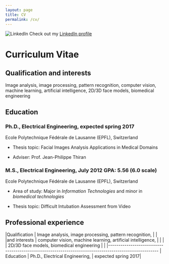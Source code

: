 ```yaml
---
layout: page
title: CV
permalink: /cv/
---
```


![LinkedIn]({{site.url}}/resources/images/Logo-2C-21px-R.png) Check out my
[LinkedIn profile](https://ch.linkedin.com/in/gcuendet)

# Curriculum Vitae

## Qualification and interests
Image analysis, image processing, pattern recognition, computer vision, machine learning, artificial intelligence, 2D/3D face models, biomedical engineering

## Education

### Ph.D., Electrical Engineering, expected spring 2017
Ecole Polytechnique Fédérale de Lausanne (EPFL), Switzerland

- Thesis topic: Facial Images Analysis Applications in Medical Domains

- Adviser: Prof. Jean-Philippe Thiran

### M.S., Electrical Engineering, July 2012 	GPA: 5.56 (6.0 scale)
Ecole Polytechnique Fédérale de Lausanne (EPFL), Switzerland

- Area of study: Major in _Information Technologies_ and minor in _biomedical technologies_

- Thesis topic: Difficult Intubation Assessment from Video

## Professional experience


|Qualification   | Image analysis, image processing, pattern recognition,      |                     |
|and interests   | computer vision, machine learning, artificial intelligence, |                     |
|                | 2D/3D face models, biomedical engineering                   |					 |
|------------------------------------------------------------------------------------------------------
| Education      | Ph.D., Electrical Engineering, 							   | expected spring 2017|
